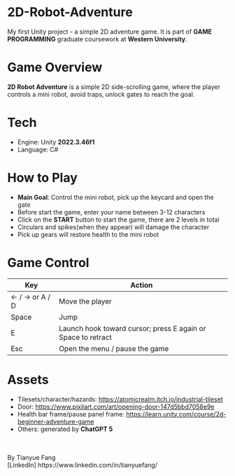 # 2D-Robot-Adventure
My first Unity project - a simple 2D adventure game. It is part of **GAME PROGRAMMING** graduate coursework at **Western University**.

# Game Overview
**2D Robot Adventure** is a simple 2D side-scrolling game, where the player controls a mini robot, avoid traps, unlock gates to reach the goal.

# Tech
- Engine: Unity **2022.3.46f1**
- Language: C#

# How to Play
- **Main Goal**: Control the mini robot, pick up the keycard and open the gate
- Before start the game, enter your name between 3-12 characters
- Click on the **START** button to start the game, there are 2 levels in total
- Circulars and spikes(when they appear) will damage the character
- Pick up gears will restore health to the mini robot

# Game Control
| Key | Action |
|-----|---------|
| ← / → or A / D | Move the player |
| Space | Jump |
| E | Launch hook toward cursor; press E again or Space to retract |
| Esc | Open the menu / pause the game |

# Assets
- Tilesets/character/hazards: https://atomicrealm.itch.io/industrial-tileset
- Door: https://www.pixilart.com/art/opening-door-147d5bbd7058e9e
- Health bar frame/pause panel frame: https://learn.unity.com/course/2d-beginner-adventure-game
- Others: generated by **ChatGPT 5**
<br>
<br>
By Tianyue Fang<br>
[LinkedIn] https://www.linkedin.com/in/tianyuefang/
